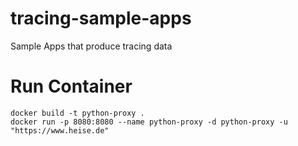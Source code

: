# tracing-sample-apps
Sample Apps that produce tracing data

# Run Container
```
docker build -t python-proxy .
docker run -p 8080:8080 --name python-proxy -d python-proxy -u "https://www.heise.de"
```